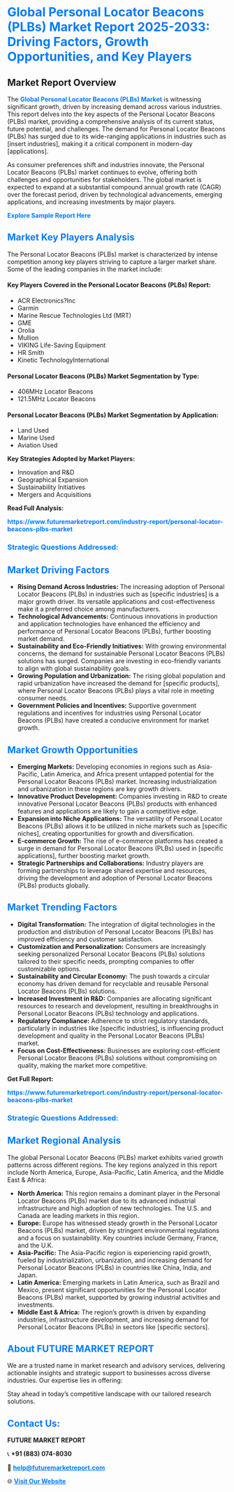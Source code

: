 <h1 style="color: #007BFF;">Global Personal Locator Beacons (PLBs) Market Report 2025-2033: Driving Factors, Growth Opportunities, and Key Players</h1>

<section id="overview">
<h2>Market Report Overview</h2>
<p>The <a href="https://www.futuremarketreport.com/industry-report/personal-locator-beacons-plbs-market" style="color: #007BFF; text-decoration: none;"><strong>Global Personal Locator Beacons (PLBs) Market</strong></a> is witnessing significant growth, driven by increasing demand across various industries. This report delves into the key aspects of the Personal Locator Beacons (PLBs) market, providing a comprehensive analysis of its current status, future potential, and challenges. The demand for Personal Locator Beacons (PLBs) has surged due to its wide-ranging applications in industries such as [insert industries], making it a critical component in modern-day [applications].</p>
<p>As consumer preferences shift and industries innovate, the Personal Locator Beacons (PLBs) market continues to evolve, offering both challenges and opportunities for stakeholders. The global market is expected to expand at a substantial compound annual growth rate (CAGR) over the forecast period, driven by technological advancements, emerging applications, and increasing investments by major players.</p>
</section>

<section id="overview">
<p><a href="https://www.futuremarketreport.com/request-sample/reportId=29122" style="color: #007BFF; text-decoration: none;"><strong>Explore Sample Report Here</strong></a></p>
</section>

<section id="key-players">
<h2 style="color: #007BFF;">Market Key Players Analysis</h2>
<p>The Personal Locator Beacons (PLBs) market is characterized by intense competition among key players striving to capture a larger market share. Some of the leading companies in the market include:</p>
<h4>Key Players Covered in the Personal Locator Beacons (PLBs) Report:</h4>
<ul><li>ACR Electronics?Inc</li><li>Garmin</li><li>Marine Rescue Technologies Ltd (MRT)</li><li>GME</li><li>Orolia</li><li>Mullion</li><li>VIKING Life-Saving Equipment</li><li>HR Smith</li><li>Kinetic TechnologyInternational</li></ul>
<h4>Personal Locator Beacons (PLBs) Market Segmentation by Type:</h4>
<ul><li>406MHz Locator Beacons</li><li>121.5MHz Locator Beacons</li></ul>

<h4>Personal Locator Beacons (PLBs) Market Segmentation by Application:</h4>
<ul><li>Land Used</li><li>Marine Used</li><li>Aviation Used</li></ul>
<p><strong>Key Strategies Adopted by Market Players:</strong></p>
<ul>
<li>Innovation and R&D</li>
<li>Geographical Expansion</li>
<li>Sustainability Initiatives</li>
<li>Mergers and Acquisitions</li>
</ul>
</section>

<section>
<p><strong>Read Full Analysis: </strong></p><a href="https://www.futuremarketreport.com/industry-report/personal-locator-beacons-plbs-market" style="color: #007BFF; text-decoration: none;"><strong>https://www.futuremarketreport.com/industry-report/personal-locator-beacons-plbs-market</strong></a>
<h3 style="color: #007BFF;">Strategic Questions Addressed:</h3>
</section>

<section id="driving-factors">
<h2 style="color: #007BFF;">Market Driving Factors</h2>
<ul>
<li><strong>Rising Demand Across Industries:</strong> The increasing adoption of Personal Locator Beacons (PLBs) in industries such as [specific industries] is a major growth driver. Its versatile applications and cost-effectiveness make it a preferred choice among manufacturers.</li>
<li><strong>Technological Advancements:</strong> Continuous innovations in production and application technologies have enhanced the efficiency and performance of Personal Locator Beacons (PLBs), further boosting market demand.</li>
<li><strong>Sustainability and Eco-Friendly Initiatives:</strong> With growing environmental concerns, the demand for sustainable Personal Locator Beacons (PLBs) solutions has surged. Companies are investing in eco-friendly variants to align with global sustainability goals.</li>
<li><strong>Growing Population and Urbanization:</strong> The rising global population and rapid urbanization have increased the demand for [specific products], where Personal Locator Beacons (PLBs) plays a vital role in meeting consumer needs.</li>
<li><strong>Government Policies and Incentives:</strong> Supportive government regulations and incentives for industries using Personal Locator Beacons (PLBs) have created a conducive environment for market growth.</li>
</ul>
</section>

<section id="growth-opportunities">
<h2 style="color: #007BFF;">Market Growth Opportunities</h2>
<ul>
<li><strong>Emerging Markets:</strong> Developing economies in regions such as Asia-Pacific, Latin America, and Africa present untapped potential for the Personal Locator Beacons (PLBs) market. Increasing industrialization and urbanization in these regions are key growth drivers.</li>
<li><strong>Innovative Product Development:</strong> Companies investing in R&D to create innovative Personal Locator Beacons (PLBs) products with enhanced features and applications are likely to gain a competitive edge.</li>
<li><strong>Expansion into Niche Applications:</strong> The versatility of Personal Locator Beacons (PLBs) allows it to be utilized in niche markets such as [specific niches], creating opportunities for growth and diversification.</li>
<li><strong>E-commerce Growth:</strong> The rise of e-commerce platforms has created a surge in demand for Personal Locator Beacons (PLBs) used in [specific applications], further boosting market growth.</li>
<li><strong>Strategic Partnerships and Collaborations:</strong> Industry players are forming partnerships to leverage shared expertise and resources, driving the development and adoption of Personal Locator Beacons (PLBs) products globally.</li>
</ul>
</section>

<section id="trending-factors">
<h2 style="color: #007BFF;">Market Trending Factors</h2>
<ul>
<li><strong>Digital Transformation:</strong> The integration of digital technologies in the production and distribution of Personal Locator Beacons (PLBs) has improved efficiency and customer satisfaction.</li>
<li><strong>Customization and Personalization:</strong> Consumers are increasingly seeking personalized Personal Locator Beacons (PLBs) solutions tailored to their specific needs, prompting companies to offer customizable options.</li>
<li><strong>Sustainability and Circular Economy:</strong> The push towards a circular economy has driven demand for recyclable and reusable Personal Locator Beacons (PLBs) solutions.</li>
<li><strong>Increased Investment in R&D:</strong> Companies are allocating significant resources to research and development, resulting in breakthroughs in Personal Locator Beacons (PLBs) technology and applications.</li>
<li><strong>Regulatory Compliance:</strong> Adherence to strict regulatory standards, particularly in industries like [specific industries], is influencing product development and quality in the Personal Locator Beacons (PLBs) market.</li>
<li><strong>Focus on Cost-Effectiveness:</strong> Businesses are exploring cost-efficient Personal Locator Beacons (PLBs) solutions without compromising on quality, making the market more competitive.</li>
</ul>
</section>

<section>
<p><strong>Get Full Report: </strong></p><a href="https://www.futuremarketreport.com/industry-report/personal-locator-beacons-plbs-market" style="color: #007BFF; text-decoration: none;"><strong>https://www.futuremarketreport.com/industry-report/personal-locator-beacons-plbs-market</strong></a>
<h3 style="color: #007BFF;">Strategic Questions Addressed:</h3>
</section>


<section id="regional-analysis">
<h2 style="color: #007BFF;">Market Regional Analysis</h2>
<p>The global Personal Locator Beacons (PLBs) market exhibits varied growth patterns across different regions. The key regions analyzed in this report include North America, Europe, Asia-Pacific, Latin America, and the Middle East & Africa:</p>
<ul>
<li><strong>North America:</strong> This region remains a dominant player in the Personal Locator Beacons (PLBs) market due to its advanced industrial infrastructure and high adoption of new technologies. The U.S. and Canada are leading markets in this region.</li>
<li><strong>Europe:</strong> Europe has witnessed steady growth in the Personal Locator Beacons (PLBs) market, driven by stringent environmental regulations and a focus on sustainability. Key countries include Germany, France, and the U.K.</li>
<li><strong>Asia-Pacific:</strong> The Asia-Pacific region is experiencing rapid growth, fueled by industrialization, urbanization, and increasing demand for Personal Locator Beacons (PLBs) in countries like China, India, and Japan.</li>
<li><strong>Latin America:</strong> Emerging markets in Latin America, such as Brazil and Mexico, present significant opportunities for the Personal Locator Beacons (PLBs) market, supported by growing industrial activities and investments.</li>
<li><strong>Middle East & Africa:</strong> The region’s growth is driven by expanding industries, infrastructure development, and increasing demand for Personal Locator Beacons (PLBs) in sectors like [specific sectors].</li>
</ul>
</section>

<footer>
<h2 style="color: #007BFF;">About FUTURE MARKET REPORT</h2>
<p>We are a trusted name in market research and advisory services, delivering actionable insights and strategic support to businesses across diverse industries. Our expertise lies in offering:</p>

<p>Stay ahead in today’s competitive landscape with our tailored research solutions.</p>

<h2 style="color: #007BFF;">Contact Us:</h2>
<p><strong>FUTURE MARKET REPORT</strong></p>
<p>📞 <strong>+91 (883) 074-8030</strong></p>
<p>📧 <strong><a href="mailto:help@futuremarketreport.com" style="color: #007BFF;">help@futuremarketreport.com</a></strong></p>
<p>🌐 <strong><a href="https://www.futuremarketreport.com/" style="color: #007BFF;">Visit Our Website</a></strong></p>
</footer>